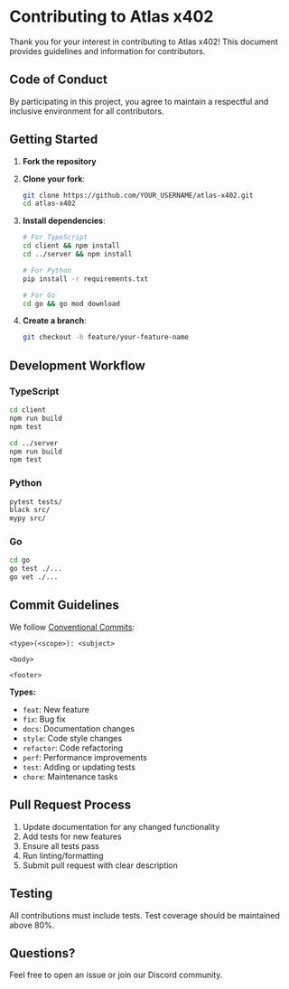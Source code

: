 # Contributing to Atlas x402

Thank you for your interest in contributing to Atlas x402! This document provides guidelines and information for contributors.

## Code of Conduct

By participating in this project, you agree to maintain a respectful and inclusive environment for all contributors.

## Getting Started

1. **Fork the repository**
2. **Clone your fork**:
   ```bash
   git clone https://github.com/YOUR_USERNAME/atlas-x402.git
   cd atlas-x402
   ```

3. **Install dependencies**:
   ```bash
   # For TypeScript
   cd client && npm install
   cd ../server && npm install
   
   # For Python
   pip install -r requirements.txt
   
   # For Go
   cd go && go mod download
   ```

4. **Create a branch**:
   ```bash
   git checkout -b feature/your-feature-name
   ```

## Development Workflow

### TypeScript

```bash
cd client
npm run build
npm test

cd ../server
npm run build
npm test
```

### Python

```bash
pytest tests/
black src/
mypy src/
```

### Go

```bash
cd go
go test ./...
go vet ./...
```

## Commit Guidelines

We follow [Conventional Commits](https://www.conventionalcommits.org/):

```
<type>(<scope>): <subject>

<body>

<footer>
```

**Types:**
- `feat`: New feature
- `fix`: Bug fix
- `docs`: Documentation changes
- `style`: Code style changes
- `refactor`: Code refactoring
- `perf`: Performance improvements
- `test`: Adding or updating tests
- `chore`: Maintenance tasks

## Pull Request Process

1. Update documentation for any changed functionality
2. Add tests for new features
3. Ensure all tests pass
4. Run linting/formatting
5. Submit pull request with clear description

## Testing

All contributions must include tests. Test coverage should be maintained above 80%.

## Questions?

Feel free to open an issue or join our Discord community.





